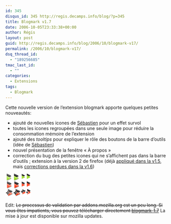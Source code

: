 ```yaml
---
id: 345
disqus_id: 345 http://regis.decamps.info/blog/?p=345
title: Blogmark v1.7
date: 2006-10-05T23:33:38+00:00
author: Régis
layout: post
guid: http://regis.decamps.info/blog/2006/10/blogmark-v17/
permalink: /2006/10/blogmark-v17/
dsq_thread_id:
  - "189256685"
tmac_last_id:
  - ""
categories:
  - Extensions
tags:
  - Blogmark
---
```

Cette nouvelle version de l’extension blogmark apporte quelques petites nouveautés:

  * ajouté de nouvelles icones de [Sébastien](http://www.upian.com/) pour un effet survol
  * toutes les icones regroupées dans une seule image pour réduire la consommation mémoire de l’extension
  * ajouté des _tooltips_ pour expliquer le rôle des boutons de la barre d’outils (idée de [Sébastien](http://regis.decamps.info/blog/2006/09/blogmark-v16/#comment-444))
  * nouvel présentation de la fenêtre « À propos »
  * correction du bug des petites icones qui ne s’affichent pas dans la barre d’outils ; extension à la version 2 de firefox (déjà [appliqué dans la v1.5](http://regis.decamps.info/blog/2006/09/blogmark-v1_5/), mais [corrections perdues dans la v1.6](http://regis.decamps.info/blog/2006/09/blogmark-v16/#comment-441))

<img id="image346" src="/blog/wp-content/uploads/2006/10/buttons.png" alt="All blogmark icons" />

Edit: <strike>Le processus de validation par addons.mozilla.org est un peu long. Si vous êtes impatients, vous pouvez télécharger directement [blogmark-1.7](http://www.decamps.info/blogmark/blogmark-1.7.xpi)</strike> La mise à jour est disponible sur mozilla updates.
